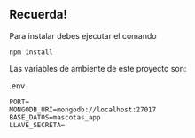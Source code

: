 ## Recuerda!

Para instalar debes ejecutar el comando

```
npm install
```

Las variables de ambiente de este proyecto son:

.env
```
PORT=
MONGODB_URI=mongodb://localhost:27017
BASE_DATOS=mascotas_app
LLAVE_SECRETA=
```
